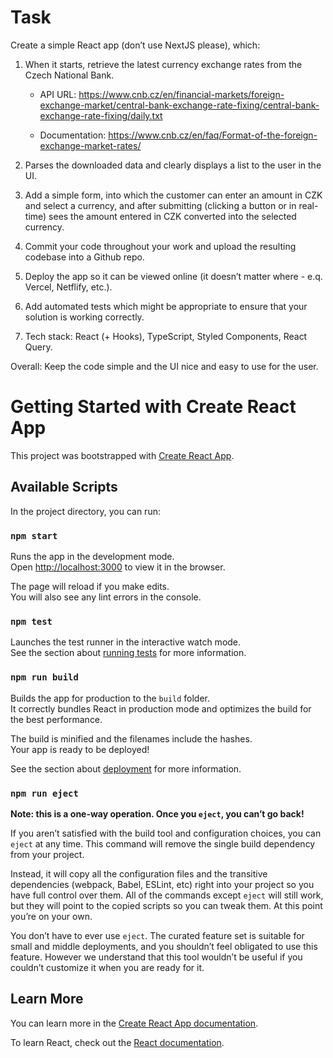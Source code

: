# Task

Create a simple React app (don’t use NextJS please), which:

1. When it starts, retrieve the latest currency exchange rates from the Czech National Bank.

   - API URL: https://www.cnb.cz/en/financial-markets/foreign-exchange-market/central-bank-exchange-rate-fixing/central-bank-exchange-rate-fixing/daily.txt

   - Documentation: https://www.cnb.cz/en/faq/Format-of-the-foreign-exchange-market-rates/

2. Parses the downloaded data and clearly displays a list to the user in the UI.

3. Add a simple form, into which the customer can enter an amount in CZK and select a currency, and after submitting (clicking a button or in real-time) sees the amount entered in CZK converted into the selected currency.

4. Commit your code throughout your work and upload the resulting codebase into a Github repo.

5. Deploy the app so it can be viewed online (it doesn’t matter where - e.q. Vercel, Netflify, etc.).

6. Add automated tests which might be appropriate to ensure that your solution is working correctly.

7. Tech stack: React (+ Hooks), TypeScript, Styled Components, React Query.

Overall: Keep the code simple and the UI nice and easy to use for the user.

# Getting Started with Create React App

This project was bootstrapped with [Create React App](https://github.com/facebook/create-react-app).

## Available Scripts

In the project directory, you can run:

### `npm start`

Runs the app in the development mode.\
Open [http://localhost:3000](http://localhost:3000) to view it in the browser.

The page will reload if you make edits.\
You will also see any lint errors in the console.

### `npm test`

Launches the test runner in the interactive watch mode.\
See the section about [running tests](https://facebook.github.io/create-react-app/docs/running-tests) for more information.

### `npm run build`

Builds the app for production to the `build` folder.\
It correctly bundles React in production mode and optimizes the build for the best performance.

The build is minified and the filenames include the hashes.\
Your app is ready to be deployed!

See the section about [deployment](https://facebook.github.io/create-react-app/docs/deployment) for more information.

### `npm run eject`

**Note: this is a one-way operation. Once you `eject`, you can’t go back!**

If you aren’t satisfied with the build tool and configuration choices, you can `eject` at any time. This command will remove the single build dependency from your project.

Instead, it will copy all the configuration files and the transitive dependencies (webpack, Babel, ESLint, etc) right into your project so you have full control over them. All of the commands except `eject` will still work, but they will point to the copied scripts so you can tweak them. At this point you’re on your own.

You don’t have to ever use `eject`. The curated feature set is suitable for small and middle deployments, and you shouldn’t feel obligated to use this feature. However we understand that this tool wouldn’t be useful if you couldn’t customize it when you are ready for it.

## Learn More

You can learn more in the [Create React App documentation](https://facebook.github.io/create-react-app/docs/getting-started).

To learn React, check out the [React documentation](https://reactjs.org/).
